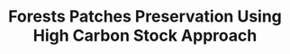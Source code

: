 ---
layout: page
title: Forests Patches Preservation Using High Carbon Stock Approach
description: Find the viable forest patches that are of the most conservation importance through patch analyses; Google Earth Engine
img: assets/img/hcsa.PNG
redirect: ../assets/html/high_carbon_stock_approach.pdf
importance: 8
category: Writings
---
